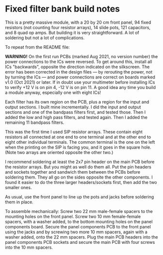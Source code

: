 # Fixed filter bank build notes

This is a pretty massive module, with a 20 by 20 cm front panel, 94 fixed resistors (not counting four resistor arrays), 14 slide pots, 121 capacitors, and 8 quad op amps. But building it is very straightforward. A lot of soldering but not a lot of complications.

To repeat from the README file:

**WARNING!** On the first run PCBs (marked Aug 2021, no version number) the power connections to the ICs were reversed. To get around this, install all ICs "backwards", opposite the direction indicated on the silkscreen. The error has been corrected in the design files — by rerouting the power, not by turning the ICs — and power connections are correct on boards marked v1.0 (Oct 2021) or later. If in doubt use your multimeter before installing ICs to verify +12 V is on pin 4, -12 V is on pin 11. A good idea any time you build a module anyway, especially one with eight ICs!

Each filter has its own region on the PCB, plus a region for the input and output sections. I built mine incrementally. I did the input and output sections and one of the bandpass filters first, and tested those. Then I added the low and high pass filters, and tested again. Then I added the remaining 11 bandpass filters.

This was the first time I used SIP resistor arrays. These contain eight resistors all connected at one end to one terminal and at the other end to eight other individual terminals. The common terminal is the one on the left when the printing on the SIP is facing you, and it goes in the square hole. (Note two arrays are oriented opposite the other two.)

I recommend soldering at least the 2x7 pin header on the main PCB before the resistor arrays. But you might as well do them all. Put the pin headers and sockets together and sandwich them between the PCBs before soldering them. They all go on the sides opposite the other components. I found it easier to do the three larger headers/sockets first, then add the two smaller ones.

As usual, use the front panel to line up the pots and jacks before soldering them in place.

To assemble mechanically: Screw two 22 mm male-female spacers to the mounting holes on the front panel. Screw two 10 mm female-female spacers, with a washer added, to the bottom mounting holes on the panel components board. Secure the panel components PCB to the front panel using the jacks and by screwing two more 10 mm spacers, again with a washer added, onto the 22 mm spacers. Plug the main PCB headers into the panel components PCB sockets and secure the main PCB with four screws into the 10 mm spacers.
